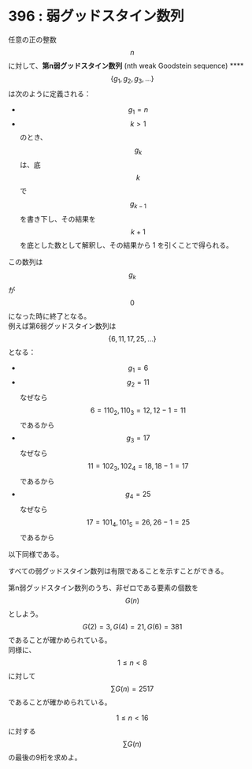 # 396 : 弱グッドスタイン数列

任意の正の整数$$n$$に対して、**第n弱グッドスタイン数列** \(nth weak Goodstein sequence\) ****$$\{ g_1,g_2,g_3, \dots\}$$は次のように定義される：

* $$g_1 = n$$
* $$k > 1$$のとき、$$g_k$$は、底$$k$$で$$g_{k-1}$$を書き下し、その結果を$$k+1$$を底とした数として解釈し、その結果から 1 を引くことで得られる。

この数列は$$g_k$$が$$0$$になった時に終了となる。  
 例えば第6弱グッドスタイン数列は$$\{6, 11, 17, 25, \dots\}$$となる：

* $$g_1 = 6$$
* $$g_2 = 11$$なぜなら$$6 = 110_2, 110_3 = 12, 12 - 1 = 11$$であるから
* $$g_3 = 17$$なぜなら$$11 = 102_3, 102_4 = 18, 18 - 1 = 17$$であるから
* $$g_4 = 25$$なぜなら$$17 = 101_4, 101_5 = 26, 26 - 1 = 25$$であるから

以下同様である。

すべての弱グッドスタイン数列は有限であることを示すことができる。

第n弱グッドスタイン数列のうち、非ゼロである要素の個数を$$G(n)$$としよう。  
$$G(2) = 3, G(4) = 21, G(6) = 381$$であることが確かめられている。  
同様に、$$1 \leq n < 8$$に対して$$\sum G(n) = 2517$$であることが確かめられている。

$$1 \leq n < 16$$に対する$$\sum G(n)$$の最後の9桁を求めよ。

